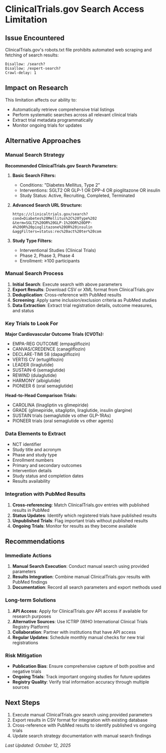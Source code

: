 # ClinicalTrials.gov Search Access Limitation

## Issue Encountered
ClinicalTrials.gov's robots.txt file prohibits automated web scraping and fetching of search results:
```
Disallow: /search?
Disallow: /expert-search?
Crawl-delay: 1
```

## Impact on Research
This limitation affects our ability to:
- Automatically retrieve comprehensive trial listings
- Perform systematic searches across all relevant clinical trials
- Extract trial metadata programmatically
- Monitor ongoing trials for updates

## Alternative Approaches

### Manual Search Strategy
**Recommended ClinicalTrials.gov Search Parameters:**

1. **Basic Search Filters:**
   - Conditions: "Diabetes Mellitus, Type 2"
   - Interventions: SGLT2 OR GLP-1 OR DPP-4 OR pioglitazone OR insulin
   - Study Status: Active, Recruiting, Completed, Terminated

2. **Advanced Search URL Structure:**
   ```
   https://clinicaltrials.gov/search?cond=Diabetes%20Mellitus%2C%20Type%202
   &term=SGLT2%20OR%20GLP-1%20OR%20DPP-4%20OR%20pioglitazone%20OR%20insulin
   &aggFilters=status:rec%20act%20ter%20com
   ```

3. **Study Type Filters:**
   - Interventional Studies (Clinical Trials)
   - Phase 2, Phase 3, Phase 4
   - Enrollment: ≥100 participants

### Manual Search Process
1. **Initial Search**: Execute search with above parameters
2. **Export Results**: Download CSV or XML format from ClinicalTrials.gov
3. **Deduplication**: Cross-reference with PubMed results
4. **Screening**: Apply same inclusion/exclusion criteria as PubMed studies
5. **Data Extraction**: Extract trial registration details, outcome measures, and status

### Key Trials to Look For
**Major Cardiovascular Outcome Trials (CVOTs):**
- EMPA-REG OUTCOME (empagliflozin)
- CANVAS/CREDENCE (canagliflozin)
- DECLARE-TIMI 58 (dapagliflozin)
- VERTIS CV (ertugliflozin)
- LEADER (liraglutide)
- SUSTAIN-6 (semaglutide)
- REWIND (dulaglutide)
- HARMONY (albiglutide)
- PIONEER 6 (oral semaglutide)

**Head-to-Head Comparison Trials:**
- CAROLINA (linagliptin vs glimepiride)
- GRADE (glimepiride, sitagliptin, liraglutide, insulin glargine)
- SUSTAIN trials (semaglutide vs other GLP-1RAs)
- PIONEER trials (oral semaglutide vs other agents)

### Data Elements to Extract
- NCT identifier
- Study title and acronym
- Phase and study type
- Enrollment numbers
- Primary and secondary outcomes
- Intervention details
- Study status and completion dates
- Results availability

### Integration with PubMed Results
1. **Cross-referencing**: Match ClinicalTrials.gov entries with published results in PubMed
2. **Status Updates**: Identify which registered trials have published results
3. **Unpublished Trials**: Flag important trials without published results
4. **Ongoing Trials**: Monitor for results as they become available

## Recommendations

### Immediate Actions
1. **Manual Search Execution**: Conduct manual search using provided parameters
2. **Results Integration**: Combine manual ClinicalTrials.gov results with PubMed findings
3. **Documentation**: Record all search parameters and export methods used

### Long-term Solutions
1. **API Access**: Apply for ClinicalTrials.gov API access if available for research purposes
2. **Alternative Sources**: Use ICTRP (WHO International Clinical Trials Registry Platform)
3. **Collaboration**: Partner with institutions that have API access
4. **Regular Updates**: Schedule monthly manual checks for new trial registrations

### Risk Mitigation
- **Publication Bias**: Ensure comprehensive capture of both positive and negative trials
- **Ongoing Trials**: Track important ongoing studies for future updates
- **Registry Quality**: Verify trial information accuracy through multiple sources

## Next Steps
1. Execute manual ClinicalTrials.gov search using provided parameters
2. Export results in CSV format for integration with existing database
3. Cross-reference with PubMed results to identify published vs ongoing trials
4. Update search strategy documentation with manual search findings

*Last Updated: October 12, 2025*

